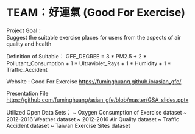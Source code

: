 # TEAM：好運氣 (Good For Exercise)

Project Goal： <br>
Suggest the suitable exercise places for users from the aspects of air quality and health

Definition of Suitable：
GFE_DEGREE = 3 * PM2.5 + 2 * Pollutant_Consumption + 1 * Ultraviolet_Rays + 1 * Humidity + 1 * Traffic_Accident

Website : Good For Exercise
https://fuminghuang.github.io/asian_gfe/

Presentation File
https://github.com/fuminghuang/asian_gfe/blob/master/GSA_slides.pptx

Utilized Open Data Sets：
~ Oxygen Consumption of Exercise dataset
~ 2012-2016 Weather dataset
~ 2012-2016 Air Quality dataset
~ Traffic Accident dataset
~ Taiwan Exercise Sites dataset

